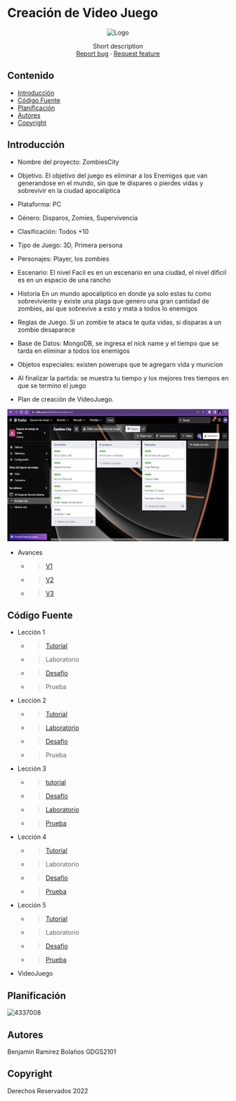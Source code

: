 # Creación de Video Juego
<p align="center">
    <img src="https://user-images.githubusercontent.com/8560750/195950148-0c0df38e-5f96-45ae-87c3-6922738c612d.jpg" alt="Logo" width=1200 height=300>

  <p align="center">
    Short description
    <br>
    <a href="https://reponame/issues/new?template=bug.md">Report bug</a>
    ·
    <a href="https://reponame/issues/new?template=feature.md&labels=feature">Request feature</a>
  </p>
</p>


## Contenido

- [Introducción](#introducción)
- [Código Fuente](#código-fuente)
- [Planificación](#planificación)
- [Autores](#autores)
- [Copyright](#copyright)


## Introducción

- Nombre del proyecto: ZombiesCity
- Objetivo.
El objetivo del juego es eliminar a los Enemigos que van generandose en el mundo, sin que te dispares o pierdes vidas y sobrevivir en la ciudad apocaliptica
- Plataforma: PC
- Género: Disparos, Zomies, Supervivencia
- Clasificación: Todos +10 
- Tipo de Juego: 3D, Primera persona
- Personajes: Player, los zombies 
- Escenario: El nivel Facil es en un escenario en una ciudad, el nivel dificil es en un espacio de una rancho 
- Historia
En un mundo apocaliptico en donde ya solo estas tu como sobreviviente y existe una plaga que genero una gran cantidad de zombies, asi que sobrevive a esto y mata a todos lo enemigos
- Reglas de Juego.
Si un zombie te ataca te quita vidas, si disparas a un zombie desaparece
- Base de Datos: MongoDB, se ingresa el nick name y el tiempo que se tarda en eliminar a todos los enemigos
- Objetos especiales: existen powerups que te agregarn vida y municion
- Al finalizar la partida: se muestra tu tiempo y los mejores tres tiempos en que se termino el juego

- Plan de creación de VideoJuego.

<p align="center">
    <img src="https://github.com/RBBeny/Unity/blob/main/JuegoPersonal/Planeacion.jpg" alt="Logo" width=1200 height=300>


    
    
* Avances
  * > [V1](https://github.com/RBBeny/Unity/blob/main/JuegoPersonal/JuegoV1MovimientoPlayer.unitypackage)
  * > [V2](https://github.com/RBBeny/Unity/blob/main/JuegoPersonal/JuegoV2SeguimientoEnemy.unitypackage)
  * > [V3](https://github.com/RBBeny/Unity/blob/main/JuegoPersonal/JuegoV3TresEnemigos.unitypackage)
    
## Código Fuente

* Lección 1
  * > [Tutorial](https://github.com/RBBeny/Unity/blob/main/Leccion1/Tutorial1Benjamin.unitypackage)
  * > Laboratorio
  * > [Desafío](https://github.com/RBBeny/Unity/blob/main/Leccion1/Desafio1Benjamin.unitypackage)
  * > Prueba
* Lección 2
  * > [Tutorial](https://github.com/RBBeny/Unity/blob/main/Leccion2/Tutorial2Benja.unitypackage)
  * > [Laboratorio](https://github.com/RBBeny/Unity/blob/main/Leccion2/Laboratorio2Benjamin.unitypackage)
  * > [Desafío](https://github.com/RBBeny/Unity/blob/main/Leccion2/Desafio2Benja.unitypackage)
  * > Prueba
* Lección 3
  * > [tutorial](https://github.com/RBBeny/Unity/blob/main/Leccion3/Leccion3Benja.unitypackage)
  * > [Desafío](https://github.com/RBBeny/Unity/blob/main/Leccion3/Reto3Benja.unitypackage)
  * > [Laboratorio](https://github.com/RBBeny/Unity/blob/main/Leccion3/Laboratorio3Benjamin.unitypackage)
  * > [Prueba](https://github.com/RBBeny/Unity/blob/main/Leccion3/PruebaLeccion3.jpg)
* Lección 4
  * > [Tutorial](https://github.com/RBBeny/Unity/blob/main/Leccion4/tutorial04.unitypackage)
  * > Laboratorio
  * > [Desafío](https://github.com/RBBeny/Unity/blob/main/Leccion4/desafio04benja.unitypackage)
  * > [Prueba](https://github.com/RBBeny/Unity/blob/main/Leccion4/prueba04benja.jpg)
* Lección 5
  * > [Tutorial](https://github.com/RBBeny/Unity/blob/main/Leccion5/leccion5benja.unitypackage)
  * > Laboratorio
  * > [Desafío](https://github.com/RBBeny/Unity/blob/main/Leccion5/Desafio5benja.unitypackage)
  * > [Prueba](https://github.com/RBBeny/Unity/blob/main/Leccion5/prueba05benja.jpg)
* VideoJuego

## Planificación

![4337008](https://user-images.githubusercontent.com/8560750/195951617-083a7e4d-323d-47b5-8e5e-529ded31bc06.jpg)

## Autores
Benjamin Ramirez Bolaños GDGS2101

## Copyright
Derechos Reservados 2022
